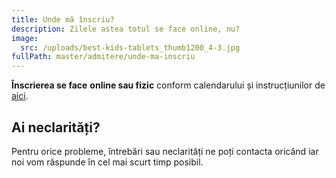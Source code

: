 ```yaml
---
title: Unde mă înscriu?
description: Zilele astea totul se face online, nu?
image:
  src: /uploads/best-kids-tablets_thumb1200_4-3.jpg
fullPath: master/admitere/unde-ma-inscriu
---
```

**Înscrierea se face** **online sau fizic** conform calendarului și instrucțiunilor de [aici](https://admitere.ac.upt.ro/master/admitere/calendarul-admiterii-master-sesiunea-iulie/).

<Attachment label="Documentele necesare" internal="master/admitere/documente-necesare22"></Attachment>

<Block color="yellow">

## Ai neclarități?

Pentru orice probleme, întrebări sau neclarități ne poți contacta oricând iar noi vom răspunde în cel mai scurt timp posibil.

<Attachment label="admitere.ac@upt.ro" external="mailto:admitere.ac@upt.ro"></Attachment>

<Attachment label="Facebook" external="https://facebook.com/ac.upt.ro"></Attachment>

</Block>